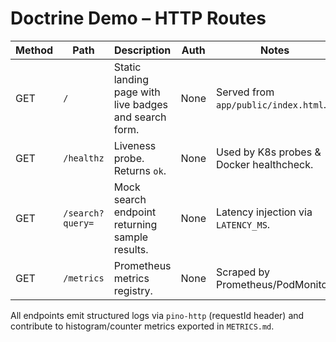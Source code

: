 # Doctrine Demo – HTTP Routes

| Method | Path | Description | Auth | Notes |
| --- | --- | --- | --- | --- |
| GET | `/` | Static landing page with live badges and search form. | None | Served from `app/public/index.html`. |
| GET | `/healthz` | Liveness probe. Returns `ok`. | None | Used by K8s probes & Docker healthcheck. |
| GET | `/search?query=` | Mock search endpoint returning sample results. | None | Latency injection via `LATENCY_MS`. |
| GET | `/metrics` | Prometheus metrics registry. | None | Scraped by Prometheus/PodMonitor. |

All endpoints emit structured logs via `pino-http` (requestId header) and
contribute to histogram/counter metrics exported in `METRICS.md`.
